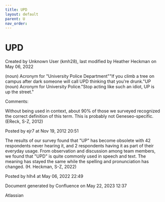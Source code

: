 ```yaml
---
title: UPD
layout: default
parent: U
nav_order:
---
```


# UPD

Created by  Unknown User (kmh28), last modified by  Heather Heckman on May 06, 2022

(noun) Acronym for &quot;University Police Department&quot;&quot;If you climb a tree on campus after dark someone will call UPD thinking that you're drunk.&quot;UP (noun) Acronym for University Police.&quot;Stop acting like such an idiot, UP is up the street.&quot;

Comments:

Without being used in context, about 90% of those we surveyed recognized the correct definition of this term. This is probably not Geneseo-specific. (EReck, S-Z, 2012)

Posted by ejr7 at Nov 19, 2012 20:51

The results of our survey found that &quot;UP&quot; has become obsolete with 42 respondents never hearing it, and 2 respondents having it as part of their everyday usage. From observation and discussion among team members, we found that &quot;UPD&quot; is quite commonly used in speech and text. The meaning has stayed the same while the spelling and pronunciation has changed. (H. Heckman, S-Z, 2022)

Posted by hlh4 at May 06, 2022 22:49

Document generated by Confluence on May 22, 2023 12:37

Atlassian
